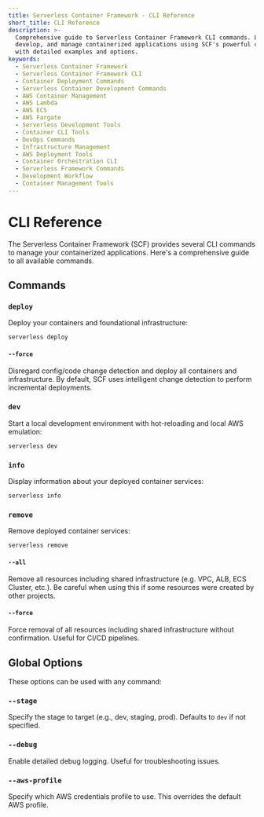 ```yaml
---
title: Serverless Container Framework - CLI Reference
short_title: CLI Reference
description: >-
  Comprehensive guide to Serverless Container Framework CLI commands. Learn how to deploy, 
  develop, and manage containerized applications using SCF's powerful command line interface 
  with detailed examples and options.
keywords:
  - Serverless Container Framework
  - Serverless Container Framework CLI
  - Container Deployment Commands
  - Serverless Container Development Commands
  - AWS Container Management
  - AWS Lambda
  - AWS ECS
  - AWS Fargate
  - Serverless Development Tools
  - Container CLI Tools
  - DevOps Commands
  - Infrastructure Management
  - AWS Deployment Tools
  - Container Orchestration CLI
  - Serverless Framework Commands
  - Development Workflow
  - Container Management Tools
---
```


# CLI Reference

The Serverless Container Framework (SCF) provides several CLI commands to manage your containerized applications. Here's a comprehensive guide to all available commands.

## Commands

### `deploy`

Deploy your containers and foundational infrastructure:

```bash
serverless deploy
```

#### `--force`

Disregard config/code change detection and deploy all containers and infrastructure. By default, SCF uses intelligent change detection to perform incremental deployments.

### `dev`

Start a local development environment with hot-reloading and local AWS emulation:

```bash
serverless dev
```

### `info`

Display information about your deployed container services:

```bash
serverless info
```

### `remove`

Remove deployed container services:

```bash
serverless remove
```

#### `--all`

Remove all resources including shared infrastructure (e.g. VPC, ALB, ECS Cluster, etc.). Be careful when using this if some resources were created by other projects.

#### `--force`

Force removal of all resources including shared infrastructure without confirmation. Useful for CI/CD pipelines.

## Global Options

These options can be used with any command:

### `--stage`

Specify the stage to target (e.g., dev, staging, prod). Defaults to `dev` if not specified.

### `--debug`

Enable detailed debug logging. Useful for troubleshooting issues.

### `--aws-profile`

Specify which AWS credentials profile to use. This overrides the default AWS profile.
